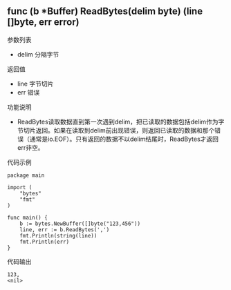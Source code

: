 ## func (b *Buffer) ReadBytes(delim byte) (line []byte, err error)

参数列表

- delim 分隔字节

返回值

- line 字节切片
- err 错误

功能说明

- ReadBytes读取数据直到第一次遇到delim，把已读取的数据包括delim作为字节切片返回。如果在读取到delim前出现错误，则返回已读取的数据和那个错误（通常是io.EOF）。只有返回的数据不以delim结尾时，ReadBytes才返回err非空。

代码示例

	package main
	
	import (
		"bytes"
		"fmt"
	)
	
	func main() {
		b := bytes.NewBuffer([]byte("123,456"))
		line, err := b.ReadBytes(',')
		fmt.Println(string(line))
		fmt.Println(err)
	}
	
代码输出

	123,
	<nil>
